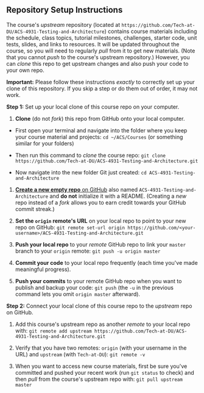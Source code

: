 ## Repository Setup Instructions

The course's *upstream* repository (located at `https://github.com/Tech-at-DU/ACS-4931-Testing-and-Architecture`) contains course materials including the schedule, class topics, tutorial milestones, challenges, starter code, unit tests, slides, and links to resources.
It will be updated throughout the course, so you will need to regularly *pull* from it to get new materials.
(Note that you cannot *push* to the course's upstream repository.)
However, you can *clone* this repo to get upstream changes and also push your code to your own repo.

**Important:**
Please follow these instructions *exactly* to correctly set up your clone of this repository. If you skip a step or do them out of order, it may not work.

**Step 1:**
Set up your local clone of this course repo on your computer.

1. **Clone** (do not *fork*) this repo from GitHub onto your local computer.

  - First open your terminal and navigate into the folder where you keep your course material and projects:
  `cd ~/ACS/Courses` (or something similar for your folders)

  - Then run this command to *clone* the course repo:
  `git clone https://github.com/Tech-at-DU/ACS-4931-Testing-and-Architecture.git`

  - Now navigate into the new folder Git just created:
  `cd ACS-4931-Testing-and-Architecture`

1. [**Create a new empty repo** on GitHub](https://github.com/new) also named `ACS-4931-Testing-and-Architecture` and **do not** initialize it with a README. (Creating a *new* repo instead of a *fork* allows you to earn credit towards your GitHub commit streak.)

1. **Set the `origin` remote's URL** on your local repo to point to your new repo on GitHub:
`git remote set-url origin https://github.com/<your-username>/ACS-4931-Testing-and-Architecture.git`

1. **Push your local repo** to your *remote* GitHub repo to link your `master` branch to your `origin` remote:
`git push -u origin master`

1. **Commit your code** to your local repo frequently (each time you've made meaningful progress).

1. **Push your commits** to your remote GitHub repo when you want to publish and backup your code:
`git push` (the `-u` in the previous command lets you omit `origin master` afterward).

**Step 2:**
Connect your local clone of this course repo to the *upstream* repo on GitHub.

1. Add this course's upstream repo as another *remote* to your local repo with:
`git remote add upstream https://github.com/Tech-at-DU/ACS-4931-Testing-and-Architecture.git`

1. Verify that you have two remotes: `origin` (with your username in the URL) and `upstream` (with `Tech-at-DU`):
`git remote -v`

1. When you want to access new course materials, first be sure you've committed and pushed your recent work (run `git status` to check) and then *pull* from the course's upstream repo with:
`git pull upstream master`
